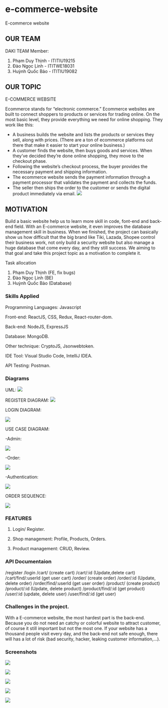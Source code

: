 # e-commerce-website
E-commerce website 

## OUR TEAM
DAKI TEAM
Member:
1. Phạm Duy Thịnh - ITITIU19215
2. Đào Ngọc Linh  - ITITWE18031
3. Huỳnh Quốc Bảo - ITITIU19082

## OUR TOPIC
E-COMMERCE WEBSITE

Ecommerce stands for “electronic commerce.” Ecommerce websites are built to connect shoppers to products or services for trading online. On the most basic level, they provide everything we need for online shopping. They work like this:

- A business builds the website and lists the products or services they sell, along with prices. (There are a ton of ecommerce platforms out there that make it easier to start your online business.)
- A customer finds the website, then buys goods and services. When they’ve decided they’re done online shopping, they move to the checkout phase.
- Following the website’s checkout process, the buyer provides the necessary payment and shipping information.
- The ecommerce website sends the payment information through a payment processor that validates the payment and collects the funds.
- The seller then ships the order to the customer or sends the digital product immediately via email.
![](img/e-commerce-website-img.jpg)




## MOTIVATION

Build a basic website help us to learn more skill in code, font-end and back-end field. With an E-commerce website, it even improves the database management skill in business. When we finished, the project can basically show us how difficult that the big brand like Tiki, Lazada, Shopee control their business work, not only build a security website but also manage a huge database that come every day, and they still success. We aiming to that goal and take this project topic as a motivation to complete it.

Task allocation
1. Phạm Duy Thịnh (FE, fix bugs)
2. Đào Ngọc Linh (BE)
3. Huỳnh Quốc Bảo (Database)

### Skills Applied
Programming Languages: Javascript

Front-end: ReactJS, CSS, Redux, React-router-dom.

Back-end: NodeJS, ExpressJS

Database: MongoDB.

Other technique: CryptoJS, Jsonwebtoken.

IDE Tool: Visual Studio Code, IntelliJ IDEA.

API Testing: Postman.

### Diagrams

UML:
![](img/uml.png)

REGISTER DIAGRAM:
![](img/register.png)

LOGIN DIAGRAM:

![](img/login.png)

USE CASE DIAGRAM:

  -Admin:
  
![](img/admin.png)

  -Order:
  
![](img/order.png)

  -Authentication:
  
![](img/authentication.png)

ORDER SEQUENCE:

![](img/orders.png)


### FEATURES

1. Login/ Register.

2. Shop management: Profile, Products, Orders.

3. Product management: CRUD, Review.

### API Documentaion

/register
/login
/cart/ (create cart)
/cart/:id (Update,delete cart)
/cart/find/:userId (get user cart)
/order/ (create order)
/order/:id (Update, delete order)
/order/find/:userId (get user order)
/product/ (create product)
/product/:id (Update, delete product)
/product/find/:id (get product)
/user/:id (update, delete user)
/user/find/:id (get user)


### Challenges in the project.
With a E-commerce website, the most hardest part is the back-end. Because you do not need an catchy or colorful website to attract customer, of course it still important but not the most one. If your website has a thousand people visit every day, and the back-end not safe enough, there will has a lot of risk (bad security, hacker, leaking customer information,...).

### Screenshots

![](img/client.png)

![](img/client2.png)

![](img/client3.png)

![](img/client4.jpg)

![](img/client5.jpg)



